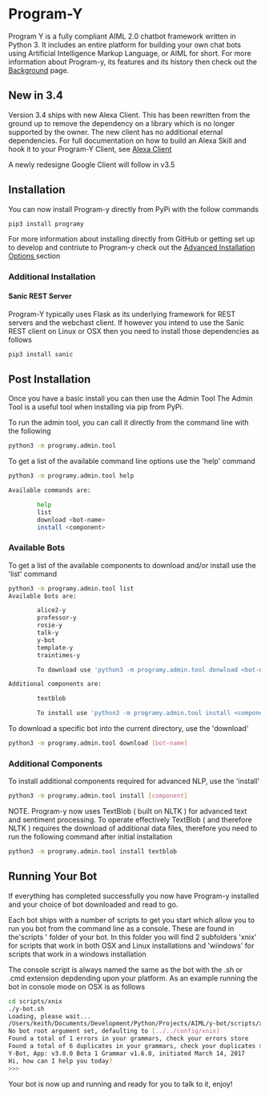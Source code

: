# Program-Y

Program Y is a fully compliant AIML 2.0 chatbot framework written in Python 3. It includes an entire platform for building your own chat bots using Artificial Intelligence Markup Language, or AIML for short. 
For more information about Program-y, its features and its history then check out the [Background](./Background) page.

## New in 3.4

Version 3.4 ships with new Alexa Client. This has been rewritten from the ground up to remove the dependency on
a library which is no longer supported by the owner. The new client has no additional eternal dependencies. For full 
documentation on how to build an Alexa Skill and hook it to your Program-Y Client, see [Alexa Client](./Client-Alexa)

A newly redesigne Google Client will follow in v3.5

## Installation
You can now install Program-y directly from PyPi with the follow commands

```bash
pip3 install programy
```

For more information about installing directly from GitHub or getting set up to develop and contriute to Program-y check out
the [Advanced Installation Options ](./Install_Advanced.md) section

### Additional Installation

#### Sanic REST Server
Program-Y typically uses Flask as its underlying framework for REST servers and the webchast client.
If however you intend to use the Sanic REST client on Linux or OSX then you need to install those dependencies as follows
```bash
pip3 install sanic
```

## Post Installation
Once you have a basic install you can then use the Admin Tool
The Admin Tool is a useful tool when installing via pip from PyPi. 

To run the admin tool, you can call it directly from the command line with the following 
```bash
python3 -m programy.admin.tool
```

To get a list of the available command line options use the 'help' command
```bash
python3 -m programy.admin.tool help

Available commands are:

        help
        list
        download <bot-name>
        install <component>

```

### Available Bots
To get a list of the available components to download and/or install use the 'list' command
```bash
python3 -m programy.admin.tool list
Available bots are:

        alice2-y
        professor-y
        rosie-y
        talk-y
        y-bot
        template-y
        traintimes-y

        To download use 'python3 -m programy.admin.tool donwload <bot-name>'

Additional components are:

        textblob

        To install use 'python3 -m programy.admin.tool install <component>'
```

To download a specific bot into the current directory, use the 'download'
```bash
python3 -m programy.admin.tool download [bot-name]
```

### Additional Components
To install additional components required for advanced NLP, use the 'install'
```bash
python3 -m programy.admin.tool install [component]
```

NOTE. Program-y now uses TextBlob ( built on NLTK ) for advanced text and sentiment processing. 
To operate effectively TextBlob ( and therefore NLTK ) requires the download of additional data files, therefore
you need to run the following command after initial installation
```bash
python3 -m programy.admin.tool install textblob
```

## Running Your Bot
If everything has completed successfully you now have Program-y installed and your choice of bot
downloaded and read to go.

Each bot ships with a number of scripts to get you start which allow you to run 
you bot from the command line as a console. These are found in the'scripts ' folder of your bot. In this folder you will find
2 subfolders 'xnix' for scripts that work in both OSX and Linux installations and 'wiindows' for scripts that work in a windows installation

The console script is always named the same as the bot with the .sh or .cmd extension depdending upon your platform. As an example
running the bot in console mode on OSX is as follows

```bash
cd scripts/xnix
./y-bot.sh
Loading, please wait...
/Users/keith/Documents/Development/Python/Projects/AIML/y-bot/scripts/xnix
No bot root argument set, defaulting to [../../config/xnix]
Found a total of 1 errors in your grammars, check your errors store
Found a total of 6 duplicates in your grammars, check your duplicates store
Y-Bot, App: v3.0.0 Beta 1 Grammar v1.6.0, initiated March 14, 2017
Hi, how can I help you today?
>>> 
```
Your bot is now up and running and ready for you to talk to it, enjoy!



